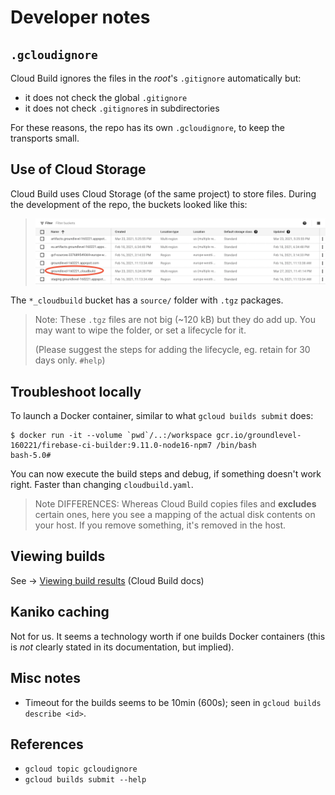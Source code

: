 # Developer notes


## `.gcloudignore`

Cloud Build ignores the files in the *root*'s `.gitignore` automatically but:

- it does not check the global `.gitignore`
- it does not check `.gitignore`s in subdirectories

For these reasons, the repo has its own `.gcloudignore`, to keep the transports small.


## Use of Cloud Storage 

Cloud Build uses Cloud Storage (of the same project) to store files. During the development of the repo, the buckets looked like this:

>![](.images/storage-list.png)

The `*_cloudbuild` bucket has a `source/` folder with `.tgz` packages.

>Note: These `.tgz` files are not big (~120 kB) but they do add up. You may want to wipe the folder, or set a lifecycle for it.
>
>(Please suggest the steps for adding the lifecycle, eg. retain for 30 days only. `#help`)


<!-- hidden; not really a problem?
## Build logs

`gcloud builds submit --help` states that build logs should be stored (by default) in a bucket:

```
gs://[PROJECT_NUMBER].cloudbuild-logs.googleusercontent.com/
```

>*tbd. Where can I see Cloud Build logs?*
-->

## Troubleshoot locally

To launch a Docker container, similar to what `gcloud builds submit` does:

```
$ docker run -it --volume `pwd`/..:/workspace gcr.io/groundlevel-160221/firebase-ci-builder:9.11.0-node16-npm7 /bin/bash
bash-5.0#
```

You can now execute the build steps and debug, if something doesn't work right. Faster than changing `cloudbuild.yaml`.

>Note DIFFERENCES: Whereas Cloud Build copies files and **excludes** certain ones, here you see a mapping of the actual disk contents on your host. If you remove something, it's removed in the host.


## Viewing builds

See -> [Viewing build results](https://cloud.google.com/build/docs/view-build-results) (Cloud Build docs)


## Kaniko caching

Not for us. It seems a technology worth if one builds Docker containers (this is *not* clearly stated in its documentation, but implied).


## Misc notes

- Timeout for the builds seems to be 10min (600s); seen in `gcloud builds describe <id>`.


## References

- `gcloud topic gcloudignore`
- `gcloud builds submit --help`

